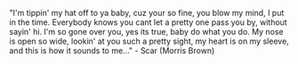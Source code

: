 "I'm tippin' my hat off to ya baby, cuz your so fine, you blow my mind, I put in the time.
 Everybody knows you cant let a pretty one pass you by, without sayin' hi.
 I'm so gone over you, yes its true, baby do what you do.
 My nose is open so wide, lookin' at you such a  pretty sight, my heart is on my sleeve, and this is how it sounds to me..."
	 - Scar (Morris Brown) 